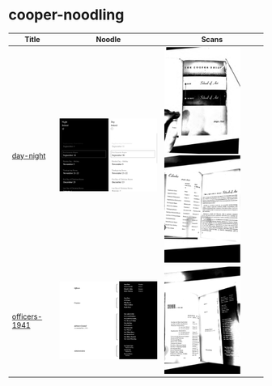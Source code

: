 # cooper-noodling

| Title | Noodle | Scans |
| --- | --- | --- |
| [day-night](http://caseyg.github.io/cooper-noodling/day-night.html) | <img src="day-night.png" width="300px"> | <img src="day-night-scan-1.jpg" width="150px"><img src="day-night-scan-2.jpg" width="150px"> |
| [officers-1941](http://caseyg.github.io/cooper-noodling/officers-1941.html) | <img src="officers-1941.png" width="300px"> | <img src="officers-1941-scan.jpg" width="150px"> |
